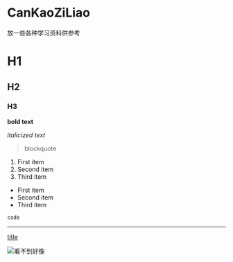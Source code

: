 # CanKaoZiLiao

放一些各种学习资料供参考


# H1
## H2
### H3

**bold text**

*italicized text*

> blockquote

1. First item
2. Second item
3. Third item

- First item
- Second item
- Third item

`code`

---

[title](https://markdown.com.cn/)


![看不到好像](https://markdown.com.cn/hero.png)
